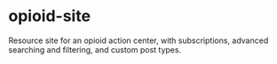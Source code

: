 # opioid-site
Resource site for an opioid action center, with subscriptions, advanced searching and filtering, and custom post types.
